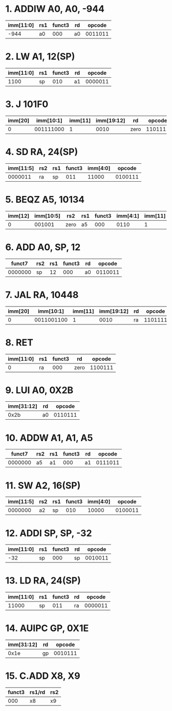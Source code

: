 # 1. ADDIW A0, A0, -944
| imm[11:0]  | rs1  | funct3 | rd   | opcode  |
|-------------|------|--------|------|---------|
| -944       | a0   | 000    | a0   | 0011011 |

# 2. LW A1, 12(SP)
| imm[11:0]  | rs1  | funct3 | rd   | opcode  |
|-------------|------|--------|------|---------|
| 1100       | sp   | 010    | a1   | 0000011 |

# 3. J 101F0
| imm[20] | imm[10:1]  | imm[11] | imm[19:12] | rd    | opcode  |
|---------|------------|---------|------------|-------|---------|
| 0       | 001111000  | 1       | 0010       | zero  | 1101111 |

# 4. SD RA, 24(SP)
| imm[11:5]  | rs2  | rs1  | funct3 | imm[4:0] | opcode  |
|-------------|------|------|--------|----------|---------|
| 0000011    | ra   | sp   | 011    | 11000    | 0100111 |

# 5. BEQZ A5, 10134
| imm[12] | imm[10:5] | rs2  | rs1  | funct3 | imm[4:1] | imm[11] | opcode  |
|---------|-----------|------|------|--------|----------|---------|---------|
| 0       | 001001    | zero | a5   | 000    | 0110     | 1       | 1100011 |

# 6. ADD A0, SP, 12
| funct7 | rs2  | rs1  | funct3 | rd   | opcode  |
|--------|------|------|--------|------|---------|
| 0000000| sp   | 12   | 000    | a0   | 0110011 |

# 7. JAL RA, 10448
| imm[20] | imm[10:1]  | imm[11] | imm[19:12] | rd   | opcode  |
|---------|------------|---------|------------|------|---------|
| 0       | 0011001100 | 1       | 0010       | ra   | 1101111 |

# 8. RET
| imm[11:0]  | rs1  | funct3 | rd    | opcode  |
|-------------|------|--------|-------|---------|
| 0          | ra   | 000    | zero  | 1100111 |

# 9. LUI A0, 0X2B
| imm[31:12] | rd  | opcode  |
|-------------|-----|---------|
| 0x2b       | a0  | 0110111 |

# 10. ADDW A1, A1, A5
| funct7  | rs2  | rs1  | funct3 | rd   | opcode  |
|---------|------|------|--------|------|---------|
| 0000000 | a5   | a1   | 000    | a1   | 0111011 |

# 11. SW A2, 16(SP)
| imm[11:5]  | rs2  | rs1  | funct3 | imm[4:0] | opcode  |
|-------------|------|------|--------|----------|---------|
| 0000000    | a2   | sp   | 010    | 10000    | 0100011 |

# 12. ADDI SP, SP, -32
| imm[11:0]  | rs1  | funct3 | rd   | opcode  |
|-------------|------|--------|------|---------|
| -32        | sp   | 000    | sp   | 0010011 |

# 13. LD RA, 24(SP)
| imm[11:0]  | rs1  | funct3 | rd   | opcode  |
|-------------|------|--------|------|---------|
| 11000      | sp   | 011    | ra   | 0000011 |

# 14. AUIPC GP, 0X1E
| imm[31:12] | rd  | opcode  |
|-------------|-----|---------|
| 0x1e       | gp  | 0010111 |

# 15. C.ADD X8, X9
| funct3 | rs1/rd | rs2  |
|--------|--------|------|
| 000    | x8     | x9   |
